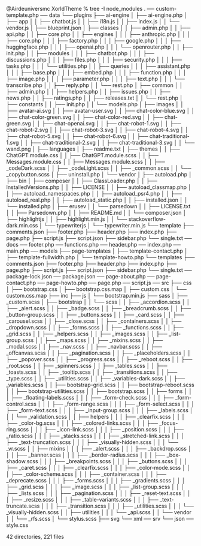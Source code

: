 @Airdeuniversmc XorldTheme % tree -I node_modules
.
── custom-template.php
── data
   └── plugins
       ├── ai-engine
       │   ├── ai-engine.php
       │   ├── app
       │   │   ├── chatbot.js
       │   │   ├── i18n.js
       │   │   ├── index.js
       │   │   └── vendor.js
       │   ├── blueprint.json
       │   ├── classes
       │   │   ├── admin.php
       │   │   ├── api.php
       │   │   ├── core.php
       │   │   ├── engines
       │   │   │   ├── anthropic.php
       │   │   │   ├── core.php
       │   │   │   ├── factory.php
       │   │   │   ├── google.php
       │   │   │   ├── huggingface.php
       │   │   │   ├── openai.php
       │   │   │   └── openrouter.php
       │   │   ├── init.php
       │   │   ├── modules
       │   │   │   ├── chatbot.php
       │   │   │   ├── discussions.php
       │   │   │   ├── files.php
       │   │   │   ├── security.php
       │   │   │   ├── tasks.php
       │   │   │   └── utilities.php
       │   │   ├── queries
       │   │   │   ├── assistant.php
       │   │   │   ├── base.php
       │   │   │   ├── embed.php
       │   │   │   ├── function.php
       │   │   │   ├── image.php
       │   │   │   ├── parameter.php
       │   │   │   ├── text.php
       │   │   │   └── transcribe.php
       │   │   ├── reply.php
       │   │   └── rest.php
       │   ├── common
       │   │   ├── admin.php
       │   │   ├── helpers.php
       │   │   ├── issues.php
       │   │   ├── news.php
       │   │   ├── ratings.php
       │   │   ├── releases.txt
       │   │   └── rest.php
       │   ├── constants
       │   │   ├── init.php
       │   │   └── models.php
       │   ├── images
       │   │   ├── avatar-ai.svg
       │   │   ├── avatar-user.svg
       │   │   ├── chat-color-blue.svg
       │   │   ├── chat-color-green.svg
       │   │   ├── chat-color-red.svg
       │   │   ├── chat-green.svg
       │   │   ├── chat-openai.svg
       │   │   ├── chat-robot-1.svg
       │   │   ├── chat-robot-2.svg
       │   │   ├── chat-robot-3.svg
       │   │   ├── chat-robot-4.svg
       │   │   ├── chat-robot-5.svg
       │   │   ├── chat-robot-6.svg
       │   │   ├── chat-traditional-1.svg
       │   │   ├── chat-traditional-2.svg
       │   │   ├── chat-traditional-3.svg
       │   │   └── wand.png
       │   ├── languages
       │   ├── readme.txt
       │   ├── themes
       │   │   ├── ChatGPT.module.css
       │   │   ├── ChatGPT.module.scss
       │   │   ├── Messages.module.css
       │   │   ├── Messages.module.scss
       │   │   ├── _codeDark.scss
       │   │   ├── _codeLight.scss
       │   │   ├── _common.scss
       │   │   └── _copybutton.scss
       │   ├── uninstall.php
       │   └── vendor
       │       ├── autoload.php
       │       ├── bin
       │       ├── composer
       │       │   ├── ClassLoader.php
       │       │   ├── InstalledVersions.php
       │       │   ├── LICENSE
       │       │   ├── autoload_classmap.php
       │       │   ├── autoload_namespaces.php
       │       │   ├── autoload_psr4.php
       │       │   ├── autoload_real.php
       │       │   ├── autoload_static.php
       │       │   ├── installed.json
       │       │   └── installed.php
       │       ├── erusev
       │       │   └── parsedown
       │       │       ├── LICENSE.txt
       │       │       ├── Parsedown.php
       │       │       ├── README.md
       │       │       └── composer.json
       │       ├── highlightjs
       │       │   ├── highlight.min.js
       │       │   └── stackoverflow-dark.min.css
       │       └── typewriterjs
       │           └── typewriter.min.js
       └── template
           ├── comments.json
           ├── footer.php
           ├── header.php
           ├── index.php
           ├── page.php
           ├── script.js
           ├── script.json
           ├── sidebar.php
           └── single.txt
── docs
── footer.php
── functions.php
── header.php
── index.php
── main.php
── models
   ├── page-templates
   │   ├── template-contact.php
   │   ├── template-fullwidth.php
   │   └── template-howto.php
   └── templates
       ├── comments.json
       ├── footer.php
       ├── header.php
       ├── index.php
       ├── page.php
       ├── script.js
       ├── script.json
       ├── sidebar.php
       └── single.txt
── package-lock.json
── package.json
── page-about.php
── page-contact.php
── page-howto.php
── page.php
── script.js
── src
   ├── css
   │   ├── bootstrap.css
   │   ├── bootstrap.css.map
   │   ├── custom.css
   │   └── custom.css.map
   ├── inc
   ├── js
   │   └── bootstrap.min.js
   ├── sass
   │   ├── _custom.scss
   │   ├── bootstrap
   │   │   └── scss
   │   │       ├── _accordion.scss
   │   │       ├── _alert.scss
   │   │       ├── _badge.scss
   │   │       ├── _breadcrumb.scss
   │   │       ├── _button-group.scss
   │   │       ├── _buttons.scss
   │   │       ├── _card.scss
   │   │       ├── _carousel.scss
   │   │       ├── _close.scss
   │   │       ├── _containers.scss
   │   │       ├── _dropdown.scss
   │   │       ├── _forms.scss
   │   │       ├── _functions.scss
   │   │       ├── _grid.scss
   │   │       ├── _helpers.scss
   │   │       ├── _images.scss
   │   │       ├── _list-group.scss
   │   │       ├── _maps.scss
   │   │       ├── _mixins.scss
   │   │       ├── _modal.scss
   │   │       ├── _nav.scss
   │   │       ├── _navbar.scss
   │   │       ├── _offcanvas.scss
   │   │       ├── _pagination.scss
   │   │       ├── _placeholders.scss
   │   │       ├── _popover.scss
   │   │       ├── _progress.scss
   │   │       ├── _reboot.scss
   │   │       ├── _root.scss
   │   │       ├── _spinners.scss
   │   │       ├── _tables.scss
   │   │       ├── _toasts.scss
   │   │       ├── _tooltip.scss
   │   │       ├── _transitions.scss
   │   │       ├── _type.scss
   │   │       ├── _utilities.scss
   │   │       ├── _variables-dark.scss
   │   │       ├── _variables.scss
   │   │       ├── bootstrap-grid.scss
   │   │       ├── bootstrap-reboot.scss
   │   │       ├── bootstrap-utilities.scss
   │   │       ├── bootstrap.scss
   │   │       ├── forms
   │   │       │   ├── _floating-labels.scss
   │   │       │   ├── _form-check.scss
   │   │       │   ├── _form-control.scss
   │   │       │   ├── _form-range.scss
   │   │       │   ├── _form-select.scss
   │   │       │   ├── _form-text.scss
   │   │       │   ├── _input-group.scss
   │   │       │   ├── _labels.scss
   │   │       │   └── _validation.scss
   │   │       ├── helpers
   │   │       │   ├── _clearfix.scss
   │   │       │   ├── _color-bg.scss
   │   │       │   ├── _colored-links.scss
   │   │       │   ├── _focus-ring.scss
   │   │       │   ├── _icon-link.scss
   │   │       │   ├── _position.scss
   │   │       │   ├── _ratio.scss
   │   │       │   ├── _stacks.scss
   │   │       │   ├── _stretched-link.scss
   │   │       │   ├── _text-truncation.scss
   │   │       │   ├── _visually-hidden.scss
   │   │       │   └── _vr.scss
   │   │       ├── mixins
   │   │       │   ├── _alert.scss
   │   │       │   ├── _backdrop.scss
   │   │       │   ├── _banner.scss
   │   │       │   ├── _border-radius.scss
   │   │       │   ├── _box-shadow.scss
   │   │       │   ├── _breakpoints.scss
   │   │       │   ├── _buttons.scss
   │   │       │   ├── _caret.scss
   │   │       │   ├── _clearfix.scss
   │   │       │   ├── _color-mode.scss
   │   │       │   ├── _color-scheme.scss
   │   │       │   ├── _container.scss
   │   │       │   ├── _deprecate.scss
   │   │       │   ├── _forms.scss
   │   │       │   ├── _gradients.scss
   │   │       │   ├── _grid.scss
   │   │       │   ├── _image.scss
   │   │       │   ├── _list-group.scss
   │   │       │   ├── _lists.scss
   │   │       │   ├── _pagination.scss
   │   │       │   ├── _reset-text.scss
   │   │       │   ├── _resize.scss
   │   │       │   ├── _table-variants.scss
   │   │       │   ├── _text-truncate.scss
   │   │       │   ├── _transition.scss
   │   │       │   ├── _utilities.scss
   │   │       │   └── _visually-hidden.scss
   │   │       ├── utilities
   │   │       │   └── _api.scss
   │   │       └── vendor
   │   │           └── _rfs.scss
   │   └── stylus.scss
   ├── svg
   └── xml
── srv
   └── json
── style.css

42 directories, 221 files